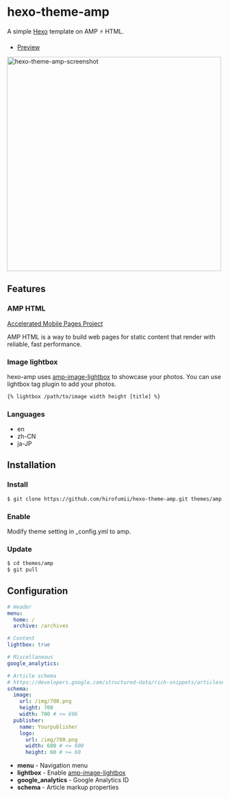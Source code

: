 hexo-theme-amp
==============

A simple [Hexo](https://hexo.io/) template on AMP ⚡ HTML.

- [Preview](http://hirofumii.github.io/hexo-theme-amp/)

<img src="https://raw.githubusercontent.com/hirofumii/hexo-theme-amp/images/screenshot_01.png" alt="hexo-theme-amp-screenshot" width="500" />


Features
--------

### AMP HTML

[Accelerated Mobile Pages Project](https://www.ampproject.org/)

AMP HTML is a way to build web pages for static content that render with reliable, fast performance. 


### Image lightbox

hexo-amp uses [amp-image-lightbox](https://ampbyexample.com/components/amp-image-lightbox/) to showcase your photos. You can use lightbox tag plugin to add your photos.

```html
{% lightbox /path/to/image width height [title] %}
```

### Languages

- en
- zh-CN
- ja-JP


Installation
------------

### Install

```bash
$ git clone https://github.com/hirofumii/hexo-theme-amp.git themes/amp
```

### Enable

Modify theme setting in _config.yml to amp.


### Update


```bash
$ cd themes/amp
$ git pull
```


Configuration
-------------

```yml
# Header
menu:
  home: /
  archive: /archives

# Content
lightbox: true

# Miscellaneous
google_analytics: 

# Article schema
# https://developers.google.com/structured-data/rich-snippets/articles#article_markup_properties
schema:
  image:
    url: /img/700.png
    height: 700 
    width: 700 # <= 696
  publisher:
    name: Yourpublisher
    logo:
      url: /img/700.png
      width: 600 # <= 600
      height: 60 # >= 60
```

- **menu** - Navigation menu
- **lightbox** - Enable [amp-image-lightbox](https://ampbyexample.com/components/amp-image-lightbox/)
- **google_analytics** - Google Analytics ID
- **schema** - Article markup properties